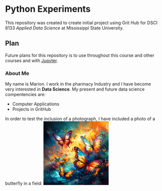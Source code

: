 #  Python Experiments
This repository was created to create initial project using Grit Hub for DSCI 8133 *Applied Data Science* at Mississippi State University.
## Plan
Future plans for this repository is to use throughout this course and other courses and with [Jupyter](http://www.Jupyter.com).
### About Me
My name is Marion.  I work in the pharmacy Industry and I have become very interested in **Data Science**.
My present and future data science compentencies are:
- Computer Applications
- Projects in GritHub

In order to test the inclusion of a photograph, I have included a photo of a butterfly in a field: 
![butterfly](colorfulbutterfly.png)
